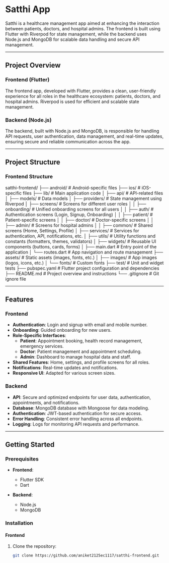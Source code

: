 # Satthi App

Satthi is a healthcare management app aimed at enhancing the interaction between patients, doctors, and hospital admins. The frontend is built using Flutter with Riverpod for state management, while the backend uses Node.js and MongoDB for scalable data handling and secure API management.

---

## Project Overview

### Frontend (Flutter)

The frontend app, developed with Flutter, provides a clean, user-friendly experience for all roles in the healthcare ecosystem: patients, doctors, and hospital admins. Riverpod is used for efficient and scalable state management.

### Backend (Node.js)

The backend, built with Node.js and MongoDB, is responsible for handling API requests, user authentication, data management, and real-time updates, ensuring secure and reliable communication across the app.

---

## Project Structure

### Frontend Structure

satthi-frontend/ ├── android/ # Android-specific files ├── ios/ # iOS-specific files ├── lib/ # Main application code │ ├── api/ # API-related files │ ├── models/ # Data models │ ├── providers/ # State management using Riverpod │ ├── screens/ # Screens for different user roles │ │ ├── onboarding/ # Unified onboarding screens for all users │ │ ├── auth/ # Authentication screens (Login, Signup, Onboarding) │ │ ├── patient/ # Patient-specific screens │ │ ├── doctor/ # Doctor-specific screens │ │ ├── admin/ # Screens for hospital admins │ │ ├── common/ # Shared screens (Home, Settings, Profile) │ ├── services/ # Services for authentication, API, notifications, etc. │ ├── utils/ # Utility functions and constants (formatters, themes, validators) │ ├── widgets/ # Reusable UI components (buttons, cards, forms) │ ├── main.dart # Entry point of the application │ └── routes.dart # App navigation and route management ├── assets/ # Static assets (images, fonts, etc.) │ ├── images/ # App images (logos, icons, etc.) │ └── fonts/ # Custom fonts ├── test/ # Unit and widget tests ├── pubspec.yaml # Flutter project configuration and dependencies ├── README.md # Project overview and instructions └── .gitignore # Git ignore file


---

## Features

### Frontend

- **Authentication**: Login and signup with email and mobile number.
- **Onboarding**: Guided onboarding for new users.
- **Role-Specific Interfaces**:
  - **Patient**: Appointment booking, health record management, emergency services.
  - **Doctor**: Patient management and appointment scheduling.
  - **Admin**: Dashboard to manage hospital data and staff.
- **Shared Features**: Home, settings, and profile screens for all roles.
- **Notifications**: Real-time updates and notifications.
- **Responsive UI**: Adapted for various screen sizes.

### Backend

- **API**: Secure and optimized endpoints for user data, authentication, appointments, and notifications.
- **Database**: MongoDB database with Mongoose for data modeling.
- **Authentication**: JWT-based authentication for secure access.
- **Error Handling**: Consistent error handling across all endpoints.
- **Logging**: Logs for monitoring API requests and performance.

---

## Getting Started

### Prerequisites

- **Frontend**:
  - Flutter SDK
  - Dart
  
- **Backend**:
  - Node.js
  - MongoDB

### Installation

#### Frontend

1. Clone the repository:
   ```bash
   git clone https://github.com/aniket2125ec1117/satthi-frontend.git
